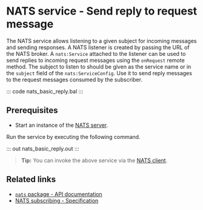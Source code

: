 # NATS service - Send reply to request message

The NATS service allows listening to a given subject for incoming messages and sending responses. A NATS listener is created by passing the URL of the NATS broker. A `nats:Service` attached to the listener can be used to send replies to incoming request messages using the `onRequest` remote method. The subject to listen to should be given as the service name or in the `subject` field of the `nats:ServiceConfig`. Use it to send reply messages to the request messages consumed by the subscriber.

::: code nats_basic_reply.bal :::

## Prerequisites
- Start an instance of the [NATS server](https://docs.nats.io/nats-concepts/what-is-nats/walkthrough_setup).

Run the service by executing the following command.

::: out nats_basic_reply.out :::

>**Tip:** You can invoke the above service via the [NATS client](/learn/by-example/nats-basic-request/).

## Related links
- [`nats` package - API documentation](https://lib.ballerina.io/ballerinax/nats/latest)
- [NATS subscribing - Specification](https://github.com/ballerina-platform/module-ballerinax-nats/blob/master/docs/spec/spec.md#4-subscribing)
